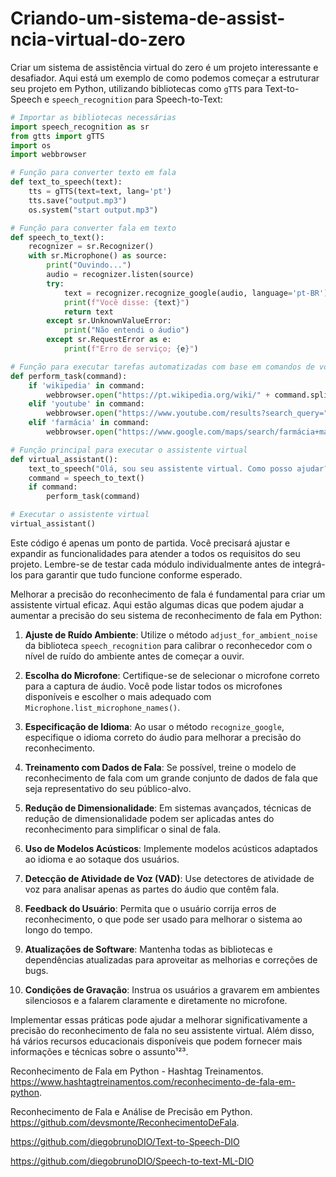 # Criando-um-sistema-de-assist-ncia-virtual-do-zero

Criar um sistema de assistência virtual do zero é um projeto interessante e desafiador. Aqui está um exemplo de como podemos começar a estruturar seu projeto em Python, utilizando bibliotecas como `gTTS` para Text-to-Speech e `speech_recognition` para Speech-to-Text:

```python
# Importar as bibliotecas necessárias
import speech_recognition as sr
from gtts import gTTS
import os
import webbrowser

# Função para converter texto em fala
def text_to_speech(text):
    tts = gTTS(text=text, lang='pt')
    tts.save("output.mp3")
    os.system("start output.mp3")

# Função para converter fala em texto
def speech_to_text():
    recognizer = sr.Recognizer()
    with sr.Microphone() as source:
        print("Ouvindo...")
        audio = recognizer.listen(source)
        try:
            text = recognizer.recognize_google(audio, language='pt-BR')
            print(f"Você disse: {text}")
            return text
        except sr.UnknownValueError:
            print("Não entendi o áudio")
        except sr.RequestError as e:
            print(f"Erro de serviço; {e}")

# Função para executar tarefas automatizadas com base em comandos de voz
def perform_task(command):
    if 'wikipedia' in command:
        webbrowser.open("https://pt.wikipedia.org/wiki/" + command.split('wikipedia')[1])
    elif 'youtube' in command:
        webbrowser.open("https://www.youtube.com/results?search_query=" + command.split('youtube')[1])
    elif 'farmácia' in command:
        webbrowser.open("https://www.google.com/maps/search/farmácia+mais+próxima")

# Função principal para executar o assistente virtual
def virtual_assistant():
    text_to_speech("Olá, sou seu assistente virtual. Como posso ajudar?")
    command = speech_to_text()
    if command:
        perform_task(command)

# Executar o assistente virtual
virtual_assistant()
```

Este código é apenas um ponto de partida. Você precisará ajustar e expandir as funcionalidades para atender a todos os requisitos do seu projeto. Lembre-se de testar cada módulo individualmente antes de integrá-los para garantir que tudo funcione conforme esperado.

Melhorar a precisão do reconhecimento de fala é fundamental para criar um assistente virtual eficaz. Aqui estão algumas dicas que podem ajudar a aumentar a precisão do seu sistema de reconhecimento de fala em Python:

1. **Ajuste de Ruído Ambiente**: Utilize o método `adjust_for_ambient_noise` da biblioteca `speech_recognition` para calibrar o reconhecedor com o nível de ruído do ambiente antes de começar a ouvir.

2. **Escolha do Microfone**: Certifique-se de selecionar o microfone correto para a captura de áudio. Você pode listar todos os microfones disponíveis e escolher o mais adequado com `Microphone.list_microphone_names()`.

3. **Especificação de Idioma**: Ao usar o método `recognize_google`, especifique o idioma correto do áudio para melhorar a precisão do reconhecimento.

4. **Treinamento com Dados de Fala**: Se possível, treine o modelo de reconhecimento de fala com um grande conjunto de dados de fala que seja representativo do seu público-alvo.

5. **Redução de Dimensionalidade**: Em sistemas avançados, técnicas de redução de dimensionalidade podem ser aplicadas antes do reconhecimento para simplificar o sinal de fala.

6. **Uso de Modelos Acústicos**: Implemente modelos acústicos adaptados ao idioma e ao sotaque dos usuários.

7. **Detecção de Atividade de Voz (VAD)**: Use detectores de atividade de voz para analisar apenas as partes do áudio que contêm fala.

8. **Feedback do Usuário**: Permita que o usuário corrija erros de reconhecimento, o que pode ser usado para melhorar o sistema ao longo do tempo.

9. **Atualizações de Software**: Mantenha todas as bibliotecas e dependências atualizadas para aproveitar as melhorias e correções de bugs.

10. **Condições de Gravação**: Instrua os usuários a gravarem em ambientes silenciosos e a falarem claramente e diretamente no microfone.

Implementar essas práticas pode ajudar a melhorar significativamente a precisão do reconhecimento de fala no seu assistente virtual. Além disso, há vários recursos educacionais disponíveis que podem fornecer mais informações e técnicas sobre o assunto¹²³.

Reconhecimento de Fala em Python - Hashtag Treinamentos. https://www.hashtagtreinamentos.com/reconhecimento-de-fala-em-python.

Reconhecimento de Fala e Análise de Precisão em Python. https://github.com/devsmonte/ReconhecimentoDeFala.

https://github.com/diegobrunoDIO/Text-to-Speech-DIO

https://github.com/diegobrunoDIO/Speech-to-text-ML-DIO
